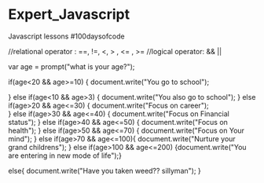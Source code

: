 # Expert_Javascript
Javascript lessons #100daysofcode


//relational operator :  ==, !=, <,  > , <= , >=
//logical operator: && || 

var age = prompt("what is your age?");


if(age<20 && age>=10)
{
    document.write("You go to school");

}
else if(age<10 && age>3)
{
    document.write("You also go to school");
}
else if(age>20 && age<=30)
{
    document.write("Focus on career");   
}
else if(age>30 && age<=40)
{
    document.write("Focus on Financial status");
}
else if(age>40 && age<=50)
{
    document.write("Focus on health");
}
else if(age>50 && age<=70)
{
    document.write("Focus on Your mind");
}
else if(age>70 && age<=100){
    document.write("Nurture your grand childrens");
}
else if(age>100 && age<=200)
{document.write("You are entering in new mode of life");}

else{
    document.write("Have you taken weed?? sillyman");
}
